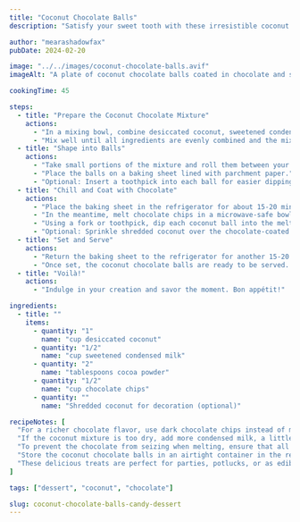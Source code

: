 ```yaml
---
title: "Coconut Chocolate Balls"
description: "Satisfy your sweet tooth with these irresistible coconut chocolate balls, a delightful candy dessert that combines the flavors of coconut and chocolate in every bite."

author: "mearashadowfax"
pubDate: 2024-02-20

image: "../../images/coconut-chocolate-balls.avif"
imageAlt: "A plate of coconut chocolate balls coated in chocolate and shredded coconut"

cookingTime: 45

steps:
  - title: "Prepare the Coconut Chocolate Mixture"
    actions:
      - "In a mixing bowl, combine desiccated coconut, sweetened condensed milk, and cocoa powder."
      - "Mix well until all ingredients are evenly combined and the mixture holds together."
  - title: "Shape into Balls"
    actions:
      - "Take small portions of the mixture and roll them between your palms to form round balls."
      - "Place the balls on a baking sheet lined with parchment paper."
      - "Optional: Insert a toothpick into each ball for easier dipping in chocolate later."
  - title: "Chill and Coat with Chocolate"
    actions:
      - "Place the baking sheet in the refrigerator for about 15-20 minutes to firm up the coconut balls."
      - "In the meantime, melt chocolate chips in a microwave-safe bowl, stirring at 30-second intervals until smooth."
      - "Using a fork or toothpick, dip each coconut ball into the melted chocolate until fully coated, then place back on the parchment paper."
      - "Optional: Sprinkle shredded coconut over the chocolate-coated balls before the chocolate sets for extra flavor and decoration."
  - title: "Set and Serve"
    actions:
      - "Return the baking sheet to the refrigerator for another 15-20 minutes to allow the chocolate coating to set."
      - "Once set, the coconut chocolate balls are ready to be served. Enjoy these decadent treats!"
  - title: "Voilà!"
    actions:
      - "Indulge in your creation and savor the moment. Bon appétit!"

ingredients:
  - title: ""
    items:
      - quantity: "1"
        name: "cup desiccated coconut"
      - quantity: "1/2"
        name: "cup sweetened condensed milk"
      - quantity: "2"
        name: "tablespoons cocoa powder"
      - quantity: "1/2"
        name: "cup chocolate chips"
      - quantity: ""
        name: "Shredded coconut for decoration (optional)"

recipeNotes: [
  "For a richer chocolate flavor, use dark chocolate chips instead of milk chocolate.",
  "If the coconut mixture is too dry, add more condensed milk, a little at a time, until it reaches the desired consistency.",
  "To prevent the chocolate from seizing when melting, ensure that all utensils and bowls are completely dry before use.",
  "Store the coconut chocolate balls in an airtight container in the refrigerator for up to one week.",
  "These delicious treats are perfect for parties, potlucks, or as edible gifts for friends and family."
]

tags: ["dessert", "coconut", "chocolate"]

slug: coconut-chocolate-balls-candy-dessert
---
```

